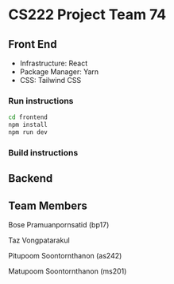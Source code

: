 # CS222 Project Team 74

## Front End
- Infrastructure: React
- Package Manager: Yarn
- CSS: Tailwind CSS

### Run instructions
```bash
cd frontend
npm install
npm run dev
```

### Build instructions

## Backend


## Team Members
Bose Pramuanpornsatid (bp17)

Taz Vongpatarakul

Pitupoom Soontornthanon (as242)

Matupoom Soontornthanon (ms201)
